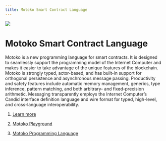 ```yaml
---
title: Motoko Smart Contract Language
---
```


![](/img/how-it-works/motoko.600x300.jpg)

# Motoko Smart Contract Language

Motoko is a new programming language for smart contracts. It is designed to seamlessly support the programming model of the Internet Computer and makes it easier to take advantage of the unique features of the blockchain. Motoko is strongly typed, actor-based, and has built-in support for orthogonal persistence and asynchronous message passing. Productivity and safety features include automatic memory management, generics, type inference, pattern matching, and both arbitrary- and fixed-precision arithmetic. Messaging transparently employs the Internet Computer’s Candid interface definition language and wire format for typed, high-level, and cross-language interoperability.

1. [Learn more](/how-it-works/motoko/)

<!-- [Motoko – Open Source](https://github.com/dfinity/motoko) -->

2. [Motoko Playground](https://m7sm4-2iaaa-aaaab-qabra-cai.raw.ic0.app/)

<!-- [Motoko, a Programming Language Designed for the Internet Computer, Is Now Open Source](https://medium.com/dfinity/motoko-a-programming-language-designed-for-the-internet-computer-is-now-open-source-8d85da4db735) -->

3. [Motoko Programming Language](https://internetcomputer.org/docs/language-guide/motoko.html)

<!-- [Learn the basics of Motoko](https://internetcomputer.org/docs/developers-guide/basic-syntax-rules.html)

[Motoko style guidelines](https://internetcomputer.org/docs/language-guide/style.html)

[Motoko grammar](https://internetcomputer.org/docs/language-guide/motoko-grammar.html)

[Motoko base library](https://internetcomputer.org/docs/base-libraries/stdlib-intro.html) -->
